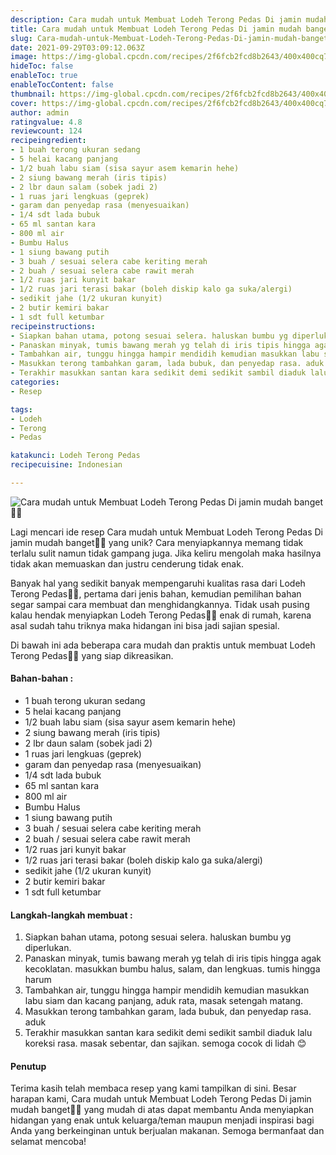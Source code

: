 ```yaml
---
description: Cara mudah untuk Membuat Lodeh Terong Pedas Di jamin mudah banget"
title: Cara mudah untuk Membuat Lodeh Terong Pedas Di jamin mudah banget
slug: Cara-mudah-untuk-Membuat-Lodeh-Terong-Pedas-Di-jamin-mudah-banget
date: 2021-09-29T03:09:12.063Z
image: https://img-global.cpcdn.com/recipes/2f6fcb2fcd8b2643/400x400cq70/photo.jpg
hideToc: false
enableToc: true
enableTocContent: false
thumbnail: https://img-global.cpcdn.com/recipes/2f6fcb2fcd8b2643/400x400cq70/photo.jpg
cover: https://img-global.cpcdn.com/recipes/2f6fcb2fcd8b2643/400x400cq70/photo.jpg
author: admin
ratingvalue: 4.8
reviewcount: 124
recipeingredient:
- 1 buah terong ukuran sedang
- 5 helai kacang panjang
- 1/2 buah labu siam (sisa sayur asem kemarin hehe)
- 2 siung bawang merah (iris tipis)
- 2 lbr daun salam (sobek jadi 2)
- 1 ruas jari lengkuas (geprek)
- garam dan penyedap rasa (menyesuaikan)
- 1/4 sdt lada bubuk
- 65 ml santan kara
- 800 ml air
- Bumbu Halus
- 1 siung bawang putih
- 3 buah / sesuai selera cabe keriting merah
- 2 buah / sesuai selera cabe rawit merah
- 1/2 ruas jari kunyit bakar
- 1/2 ruas jari terasi bakar (boleh diskip kalo ga suka/alergi)
- sedikit jahe (1/2 ukuran kunyit)
- 2 butir kemiri bakar
- 1 sdt full ketumbar
recipeinstructions:
- Siapkan bahan utama, potong sesuai selera. haluskan bumbu yg diperlukan.
- Panaskan minyak, tumis bawang merah yg telah di iris tipis hingga agak kecoklatan. masukkan bumbu halus, salam, dan lengkuas. tumis hingga harum
- Tambahkan air, tunggu hingga hampir mendidih kemudian masukkan labu siam dan kacang panjang, aduk rata, masak setengah matang.
- Masukkan terong tambahkan garam, lada bubuk, dan penyedap rasa. aduk
- Terakhir masukkan santan kara sedikit demi sedikit sambil diaduk lalu koreksi rasa. masak sebentar, dan sajikan. semoga cocok di lidah 😊
categories:
- Resep

tags:
- Lodeh
- Terong
- Pedas

katakunci: Lodeh Terong Pedas
recipecuisine: Indonesian

---
```


![Cara mudah untuk Membuat Lodeh Terong Pedas Di jamin mudah banget👩‍🍳](https://img-global.cpcdn.com/recipes/2f6fcb2fcd8b2643/400x400cq70/photo.jpg)

Lagi mencari ide resep Cara mudah untuk Membuat Lodeh Terong Pedas Di jamin mudah banget👩‍🍳 yang unik? Cara menyiapkannya memang tidak terlalu sulit namun tidak gampang juga. Jika keliru mengolah maka hasilnya tidak akan memuaskan dan justru cenderung tidak enak.

Banyak hal yang sedikit banyak mempengaruhi kualitas rasa dari Lodeh Terong Pedas👩‍🍳, pertama dari jenis bahan, kemudian pemilihan bahan segar sampai cara membuat dan menghidangkannya. Tidak usah pusing kalau hendak menyiapkan Lodeh Terong Pedas👩‍🍳 enak di rumah, karena asal sudah tahu triknya maka hidangan ini bisa jadi sajian spesial.

Di bawah ini ada beberapa cara mudah dan praktis untuk membuat Lodeh Terong Pedas👩‍🍳 yang siap dikreasikan.

<!--inarticleads1-->

#### Bahan-bahan :

- 1 buah terong ukuran sedang
- 5 helai kacang panjang
- 1/2 buah labu siam (sisa sayur asem kemarin hehe)
- 2 siung bawang merah (iris tipis)
- 2 lbr daun salam (sobek jadi 2)
- 1 ruas jari lengkuas (geprek)
- garam dan penyedap rasa (menyesuaikan)
- 1/4 sdt lada bubuk
- 65 ml santan kara
- 800 ml air
- Bumbu Halus
- 1 siung bawang putih
- 3 buah / sesuai selera cabe keriting merah
- 2 buah / sesuai selera cabe rawit merah
- 1/2 ruas jari kunyit bakar
- 1/2 ruas jari terasi bakar (boleh diskip kalo ga suka/alergi)
- sedikit jahe (1/2 ukuran kunyit)
- 2 butir kemiri bakar
- 1 sdt full ketumbar

<!--inarticleads2-->

#### Langkah-langkah membuat :

1. Siapkan bahan utama, potong sesuai selera. haluskan bumbu yg diperlukan.
1. Panaskan minyak, tumis bawang merah yg telah di iris tipis hingga agak kecoklatan. masukkan bumbu halus, salam, dan lengkuas. tumis hingga harum
1. Tambahkan air, tunggu hingga hampir mendidih kemudian masukkan labu siam dan kacang panjang, aduk rata, masak setengah matang.
1. Masukkan terong tambahkan garam, lada bubuk, dan penyedap rasa. aduk
1. Terakhir masukkan santan kara sedikit demi sedikit sambil diaduk lalu koreksi rasa. masak sebentar, dan sajikan. semoga cocok di lidah 😊

#### Penutup

Terima kasih telah membaca resep yang kami tampilkan di sini. Besar harapan kami, Cara mudah untuk Membuat Lodeh Terong Pedas Di jamin mudah banget👩‍🍳 yang mudah di atas dapat membantu Anda menyiapkan hidangan yang enak untuk keluarga/teman maupun menjadi inspirasi bagi Anda yang berkeinginan untuk berjualan makanan. Semoga bermanfaat dan selamat mencoba!